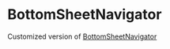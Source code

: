 # BottomSheetNavigator
Customized version of [BottomSheetNavigator](https://google.github.io/accompanist/api/navigation-material/com.google.accompanist.navigation.material/-bottom-sheet-navigator/index.html)

